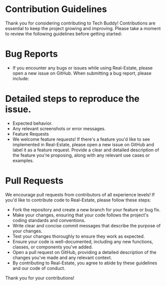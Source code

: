 # Contribution Guidelines
Thank you for considering contributing to Tech Buddy! Contributions are essential to keep the project growing and improving. Please take a moment to review the following guidelines before getting started:

# Bug Reports
 - If you encounter any bugs or issues while using Real-Estate, please open a new issue on GitHub. When submitting a bug report, please include:

# Detailed steps to reproduce the issue.
 - Expected behavior.
 - Any relevant screenshots or error messages.
 - Feature Requests
 - We welcome feature requests! If there's a feature you'd like to see implemented in Real-Estate, please open a new issue on GitHub and label it as a feature request. Provide a clear and detailed description of the feature you're proposing, along with any relevant use cases or examples.

# Pull Requests
We encourage pull requests from contributors of all experience levels! If you'd like to contribute code to Real-Estate, please follow these steps:

 - Fork the repository and create a new branch for your feature or bug fix.
 - Make your changes, ensuring that your code follows the project's coding standards and conventions.
 - Write clear and concise commit messages that describe the purpose of your changes.
 - Test your changes thoroughly to ensure they work as expected.
 - Ensure your code is well-documented, including any new functions, classes, or components you've added.
 - Open a pull request on GitHub, providing a detailed description of the changes you've made and any relevant context.
 - By contributing to Real-Estate, you agree to abide by these guidelines and our code of conduct.

Thank you for your contributions!
